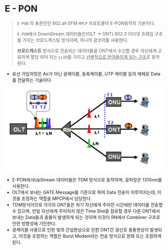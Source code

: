 # E - PON

> `E-PON` 의 표준안인 802.ah EFM `MPCP` 프로토콜이 E-PON동작의 기본이다.
>
> `E-PON`에서 DownStream 데이터들은(OLT -> ONT) 802.3 이더넷 프레임 구조를 가지는 브로드캐스팅 방식이며, 하나의 광코어를 사용한다.
>
> **브로드캐스트** 방식으로 전송되는 데이터들을 ONT에서 수신할 경우 자신에게 고유하게 할당 되어 지는 `LLID`를 가지고 <u>선별적으로 받아들이게 되는 구조</u>로 동작된다.

* 유선 가입자망은 Air가 아닌 광케이블, 동축케이블, UTP 케이블 등의 매체로 Data를 전달하는 기술이다



![image-20210112235134829](images/image-20210112235134829.png)

* E-PON에서UpStream 데이터들은 TDM 방식으로 동작하며, 광파장은 1310nm를 사용한다.
* OLT에서 보내는 GATE Message를 기준으로 하여 Data 전송이 이루어지는데, 이것을 조정하는 역할을 MPCP에서 담당한다.
* TDM방식이므로 각각의 ONT들은 자기 자신에게 주어진 시간에만 데이터를 전송할 수 있으며, 만일 자신에게 주어지지 않은 Time Slot을 점유할 경우 다른 ONT에서 보내는 Data들과 충돌이 발생하게 되는 것이며 이것이 RN에서 Combiner 구조로 인한 방향성에 기인한다.
* 광케이블 사용으로 인한 빛의 간섭현상으로 인한 ONT간 광신호 충돌현상이 발생되고, 이것을 조정하는 역할은 Burst Modem라는 전송 방식으로 완화 또는 조정하게 된다.